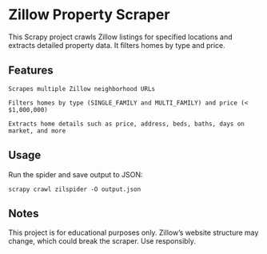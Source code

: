 # Zillow Property Scraper

This Scrapy project crawls Zillow listings for specified locations and extracts detailed property data. It filters homes by type and price.
## Features

    Scrapes multiple Zillow neighborhood URLs

    Filters homes by type (SINGLE_FAMILY and MULTI_FAMILY) and price (< $1,000,000)

    Extracts home details such as price, address, beds, baths, days on market, and more


## Usage
Run the spider and save output to JSON:

    scrapy crawl zilspider -O output.json


## Notes
This project is for educational purposes only.
Zillow’s website structure may change, which could break the scraper. Use responsibly.
